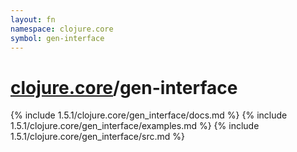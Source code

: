 ```yaml
---
layout: fn
namespace: clojure.core
symbol: gen-interface
---
```


# [clojure.core](../)/gen-interface

{% include 1.5.1/clojure.core/gen_interface/docs.md %}
{% include 1.5.1/clojure.core/gen_interface/examples.md %}
{% include 1.5.1/clojure.core/gen_interface/src.md %}

